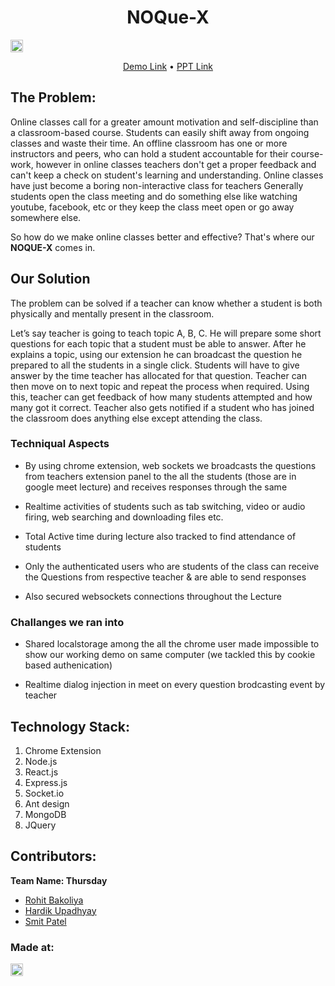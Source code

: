 <h1 align="center">NOQue-X</h1>
<p align="center">
</p>

<a href="https://hack36.com"> <img src="http://bit.ly/BuiltAtHack36" height=20px> </a>

<p align="center">
    <a href="https://youtu.be/q-Npr7mLHXM">Demo Link</a>
    •
    <a href="https://docs.google.com/presentation/d/1H7r74Y8QK3lOkbIKFTp_GUN-KyRN8xbEFrCgHMoxCew/edit?usp=sharing" >PPT Link</a>
  </p>



## The Problem:

Online classes call for a greater amount motivation and self-discipline than a classroom-based course.
Students can easily shift away from ongoing classes and waste their time. An offline classroom has one or more instructors and peers, who can hold a student accountable for their course-work, however in online classes teachers don't get a proper feedback and can't keep a check on student's learning and understanding. Online classes have just become a boring non-interactive class for teachers
Generally students open the class meeting and do something else like watching youtube, facebook, etc or they keep the class meet open or go away somewhere else.

So how do we make online classes better and effective? That's where our <b>NOQUE-X</b> comes in.

## Our Solution

The problem can be solved if a teacher can know whether a student is both physically and mentally present in the classroom.

Let’s say teacher is going to teach topic A, B, C. He will prepare some short questions for each topic that a student must be able to answer. After he explains a topic, using our extension he can broadcast the question he prepared to all the students in a single click. Students will have to give answer by the time teacher has allocated for that question. Teacher can then move on to next topic and repeat the process when required. Using this, teacher can get feedback of how many students attempted and how many got it correct. Teacher also gets notified if a student who has joined the classroom does anything else except attending the class.

### Techniqual Aspects

- By using chrome extension, web sockets we broadcasts the questions from teachers extension panel to the all the students (those are in google meet lecture) and receives responses through the same

- Realtime activities of students such as tab switching, video or audio firing, web searching and downloading files etc.

- Total Active time during lecture also tracked to find attendance of students

- Only the authenticated users who are students of the class can receive the Questions from respective teacher & are able to send responses

- Also secured websockets connections throughout the Lecture

### Challanges we ran into

- Shared localstorage among the all the chrome user made impossible to show our working demo on same computer (we tackled this by cookie based authenication)

- Realtime dialog injection in meet on every question brodcasting event by teacher

## Technology Stack:

1. Chrome Extension
2. Node.js
3. React.js
4. Express.js
5. Socket.io
6. Ant design
7. MongoDB
8. JQuery

## Contributors:

**Team Name: Thursday**

- [Rohit Bakoliya](https://github.com/rohitbakoliya)
- [Hardik Upadhyay](https://github.com/Simply-divine)
- [Smit Patel](https://github.com/C2OO13/)

### Made at:

<a href="https://hack36.com"> <img src="http://bit.ly/BuiltAtHack36" height=20px> </a>
